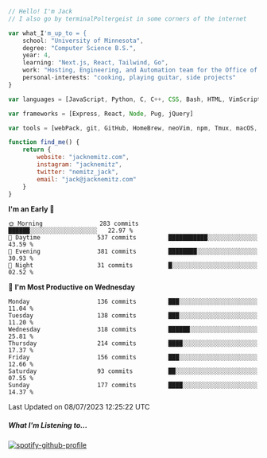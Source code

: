 ```javascript
// Hello! I'm Jack
// I also go by terminalPoltergeist in some corners of the internet

var what_I'm_up_to = {
    school: "University of Minnesota",
    degree: "Computer Science B.S.",
    year: 4,
    learning: "Next.js, React, Tailwind, Go",
    work: "Hosting, Engineering, and Automation team for the Office of Information Technology at UMN",
    personal-interests: "cooking, playing guitar, side projects"
}

var languages = [JavaScript, Python, C, C++, CSS, Bash, HTML, VimScript]

var frameworks = [Express, React, Node, Pug, jQuery]

var tools = [webPack, git, GitHub, HomeBrew, neoVim, npm, Tmux, macOS, Ubuntu, Docker, Nginx]

function find_me() {
    return {
        website: "jacknemitz.com",
        instagram: "jacknemitz",
        twitter: "nemitz_jack",
        email: "jack@jacknemitz.com"
    }
}
```

<!--START_SECTION:waka-->
**I'm an Early 🐤** 

```text
🌞 Morning                283 commits         ██████░░░░░░░░░░░░░░░░░░░   22.97 % 
🌆 Daytime                537 commits         ███████████░░░░░░░░░░░░░░   43.59 % 
🌃 Evening                381 commits         ████████░░░░░░░░░░░░░░░░░   30.93 % 
🌙 Night                  31 commits          █░░░░░░░░░░░░░░░░░░░░░░░░   02.52 % 
```
📅 **I'm Most Productive on Wednesday** 

```text
Monday                   136 commits         ███░░░░░░░░░░░░░░░░░░░░░░   11.04 % 
Tuesday                  138 commits         ███░░░░░░░░░░░░░░░░░░░░░░   11.20 % 
Wednesday                318 commits         ██████░░░░░░░░░░░░░░░░░░░   25.81 % 
Thursday                 214 commits         ████░░░░░░░░░░░░░░░░░░░░░   17.37 % 
Friday                   156 commits         ███░░░░░░░░░░░░░░░░░░░░░░   12.66 % 
Saturday                 93 commits          ██░░░░░░░░░░░░░░░░░░░░░░░   07.55 % 
Sunday                   177 commits         ████░░░░░░░░░░░░░░░░░░░░░   14.37 % 
```



 Last Updated on 08/07/2023 12:25:22 UTC
<!--END_SECTION:waka-->

##### What I'm Listening to...

[![spotify-github-profile](https://spotify-github-profile.vercel.app/api/view?uid=jack.nemitz&cover_image=true&show_offline=true&bar_color=53b14f&bar_color_cover=false&background_color=121212FF)](https://spotify-github-profile.vercel.app/api/view?uid=jack.nemitz&redirect=true)

